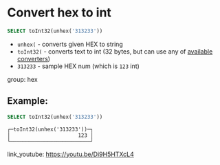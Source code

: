 # Convert hex to int

```sql
SELECT toInt32(unhex('313233'))
```

- `unhex(` - converts given HEX to string
- `toInt32(` - converts text to int (32 bytes, but can use any of [available converters](https://clickhouse.com/docs/en/sql-reference/functions/type-conversion-functions/#toint8163264128256))
- `313233` - sample HEX num (which is `123` int)

group: hex

## Example: 
```sql
SELECT toInt32(unhex('313233'))
```
```
┌─toInt32(unhex('313233'))─┐
│                      123 │
└──────────────────────────┘
```

link_youtube: https://youtu.be/Di9H5HTXcL4
